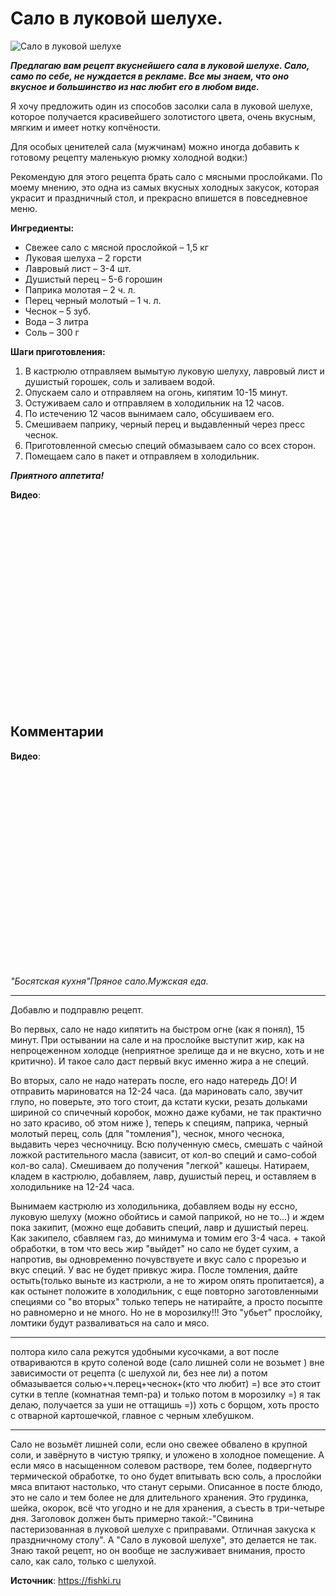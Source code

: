 # Сало в луковой шелухе.

![Сало в луковой шелухе](/images/Kulinar/Zakuski/salo-luk_sheluha_01.jpg 'Сало в луковой шелухе')

_**Предлагаю вам рецепт вкуснейшего сала в луковой шелухе. Сало, само по себе, не нуждается в рекламе. Все мы знаем, что оно вкусное и большинство из нас любит его в любом виде.**_

Я хочу предложить один из способов засолки сала в луковой шелухе, которое получается красивейшего золотистого цвета, очень вкусным, мягким и имеет нотку копчёности.

Для особых ценителей сала (мужчинам) можно иногда добавить к готовому рецепту маленькую рюмку холодной водки:)

Рекомендую для этого рецепта брать сало с мясными прослойками. По моему мнению, это одна из самых вкусных холодных закусок, которая украсит и праздничный стол, и прекрасно впишется в повседневное меню.

**Ингредиенты:**

- Свежее сало с мясной прослойкой – 1,5 кг
- Луковая шелуха – 2 горсти
- Лавровый лист – 3-4 шт.
- Душистый перец – 5-6 горошин
- Паприка молотая – 2 ч. л.
- Перец черный молотый – 1 ч. л.
- Чеснок – 5 зуб.
- Вода – 3 литра
- Соль – 300 г

**Шаги приготовления:**

1. В кастрюлю отправляем вымытую луковую шелуху, лавровый лист и душистый горошек, соль и заливаем водой.
2. Опускаем сало и отправляем на огонь, кипятим 10-15 минут.
3. Остуживаем сало и отправляем в холодильник на 12 часов.
4. По истечению 12 часов вынимаем сало, обсушиваем его.
5. Смешиваем паприку, черный перец и выдавленный через пресс чеснок.
6. Приготовленной смесью специй обмазываем сало со всех сторон.
7. Помещаем сало в пакет и отправляем в холодильник.

_**Приятного аппетита!**_

**Видео**:

<div class="youtube" id="ZioD01PHcAU" style="width: 560px; height: 315px;"></div>

## Комментарии

**Видео**:

<div class="youtube" id="Efet5ySa3y8" style="width: 560px; height: 315px;"></div>

_"Босятская кухня"Пряное сало.Мужская еда._

---
Добавлю и подправлю рецепт.

Во первых, сало не надо кипятить на быстром огне (как я понял), 15 минут. При остывании на сале и на прослойке выступит жир, как на непроцеженном холодце (неприятное зрелище да и не вкусно, хоть и не критично). И такое сало даст первый вкус именно жира а не специй.

Во вторых, сало не надо натерать после, его надо натередь ДО! И отправить мариноватся на 12-24 часа. (да мариновать сало, звучит глупо, но поверьте, это того стоит, да кстати куски, резать дольками шириной со спичечный коробок, можно даже кубами, не так практично но зато красиво, об этом ниже ), теперь к специям, паприка, черный молотый перец, соль (для "томления"), чеснок, много чеснока, выдавить через чесночницу. Всю полученную смесь, смешать с чайной ложкой растительного масла (зависит, от кол-во специй и само-собой кол-во сала). Смешиваем до получения "легкой" кашецы. Натираем, кладем в кастрюлю, добавляем, лавр, душистый перец, и оставляем в холодильнике на 12-24 часа.

Вынимаем кастрюлю из холодильника, добавляем воды ну ессно, луковую шелуху (можно обойтись и самой паприкой, но не то...) и ждем пока закипит, (можно еще добавить специй, лавр и душистый перец. Как закипело, сбавляем газ, до минимума и томим его 3-4 часа. + такой обработки, в том что весь жир "выйдет" но сало не будет сухим, а напротив, вы одновременно почувствуете и вкус сало с прорезью и вкус специй. У вас не будет привкус жира. После томления, дайте остыть(только выньте из кастрюли, а не то жиром опять пропитается), а как остынет положите в холодильник, с еще повторно заготовленными специями со "во вторых" только теперь не натирайте, а просто посыпте но равномерно и не много. Но не в морозилку!!! Это "убьет" прослойку, ломтики будут разваливаться на сало и мясо.

---
полтора кило сала режутся удобными кусочками, а вот после отвариваются в круто соленой воде (сало лишней соли не возьмет ) вне зависимости от рецепта (с шелухой ли, без нее ли) а потом обмазывается солью+ч.перец+чеснок+(кто что любит) =) все это стоит сутки в тепле (комнатная темп-ра) и только потом в морозилку =) я так делаю, получается за уши не оттащишь =)) хоть с борщом, хоть просто с отварной картошечкой, главное с черным хлебушком.

---
Сало не возьмёт лишней соли, если оно свежее обвалено в крупной соли, и завёрнуто в чистую тряпку, и уложено в холодное помещение. А если мясо в насыщенном солевом растворе, тем более, подвергнуто термической обработке, то оно будет впитывать всю соль, а прослойки мяса впитают настолько, что станут серыми. Описанное в посте блюдо, это не сало и тем более не для длительного хранения. Это грудинка, шейка, окорок, всё что угодно и не для хранения, а съесть в три-четыре дня. Заголовок должен быть примерно такой:-"Свинина пастеризованная в луковой шелухе с приправами. Отличная закуска к праздничному столу". А "Сало в луковой шелухе", это делается не так. Знаю такой рецепт, но он вообще не заслуживает внимания, просто сало, как сало, только с шелухой.

**Источник**: https://fishki.ru
